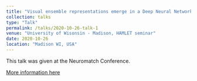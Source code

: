 ```yaml
---
title: "Visual ensemble representations emerge in a Deep Neural Network trained on natural images"
collection: talks
type: "Talk"
permalink: /talks/2020-10-26-talk-1
venue: "University of Wisonsin - Madison, HAMLET seminar"
date: 2020-10-26
location: "Madison WI, USA"
---
```


This talk was given at the Neuromatch Conference.

[More information here](https://www.youtube.com/watch?v=fKpKujKH1W0&ab_channel=NeuromatchConference)

